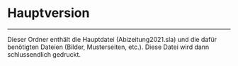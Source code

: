 # Hauptversion #
---
Dieser Ordner enthält die Hauptdatei (Abizeitung2021.sla) und die dafür benötigten Dateien (Bilder, Musterseiten, etc.). Diese Datei wird dann schlussendlich gedruckt.